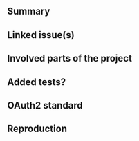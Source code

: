 <!-- --------------------------------------------------------------------------- 

🎉 THANK YOU FOR YOUR CONTRIBUTION! 🎉

We highly appreciate your time and effort to this project!


⚠ PLEASE READ THIS FIRST ⚠

1. If this is a fix for a security vulnerability you discorvered please don't 
just open this PR until we have privatey discussed the vulnerability. Disclosing 
it without contacting us can lead to severe implications for many applications 
that run on this project.

2. Make sure you have read the contribution guidelines for this project in
order to raise the chance of getting your PR accepted. This saves you valuable 
time and effort.

3. The following structure is a basic guideline. If a section does not apply you
can remove it.
---------------------------------------------------------------------------- -->

## Summary
<!-- ---------------------------------------------------------------------------
⚠ Provide one or two paragraphs
---------------------------------------------------------------------------- -->



## Linked issue(s)
<!-- ---------------------------------------------------------------------------
⚠ If there is no issue for this PR we won't review it
---------------------------------------------------------------------------- -->



## Involved parts of the project
<!-- ---------------------------------------------------------------------------
⚠ Which parts of the code is affected and which OAuth2 workflows are involved
---------------------------------------------------------------------------- -->



## Added tests?
<!-- ---------------------------------------------------------------------------
⚠ Did you add tests that cover your changes?
---------------------------------------------------------------------------- -->



## OAuth2 standard
<!-- ---------------------------------------------------------------------------
⚠ This section is important in order to review compliance with the standard(s).
Please refer to the standard if your PR affects any functionality or is 
otherwise related to the standard(s) in any way
---------------------------------------------------------------------------- -->



## Reproduction
<!-- ---------------------------------------------------------------------------
⚠ How can we reproduce your changes in an app? This is especially important
when new features are added
---------------------------------------------------------------------------- -->

